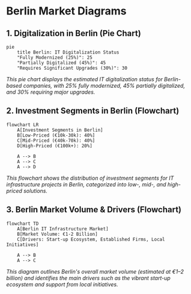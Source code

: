 # Berlin Market Diagrams

## 1. Digitalization in Berlin (Pie Chart)
```mermaid
pie
    title Berlin: IT Digitalization Status
    "Fully Modernized (25%)": 25
    "Partially Digitalized (45%)": 45
    "Requires Significant Upgrades (30%)": 30
```
*This pie chart displays the estimated IT digitalization status for Berlin-based companies, with 25% fully modernized, 45% partially digitalized, and 30% requiring major upgrades.*

## 2. Investment Segments in Berlin (Flowchart)
```mermaid
flowchart LR
    A[Investment Segments in Berlin]
    B[Low-Priced (€10k-30k): 40%]
    C[Mid-Priced (€40k-70k): 40%]
    D[High-Priced (€100k+): 20%]
    
    A --> B
    A --> C
    A --> D
```
*This flowchart shows the distribution of investment segments for IT infrastructure projects in Berlin, categorized into low-, mid-, and high-priced solutions.*

## 3. Berlin Market Volume & Drivers (Flowchart)
```mermaid
flowchart TD
    A[Berlin IT Infrastructure Market]
    B[Market Volume: €1-2 Billion]
    C[Drivers: Start-up Ecosystem, Established Firms, Local Initiatives]
    
    A --> B
    A --> C
```
*This diagram outlines Berlin's overall market volume (estimated at €1–2 billion) and identifies the main drivers such as the vibrant start-up ecosystem and support from local initiatives.*